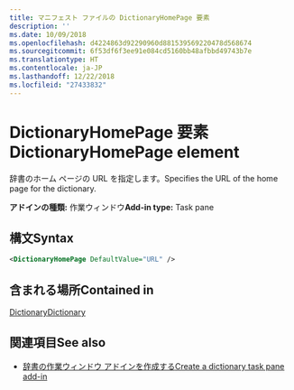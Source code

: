 ```yaml
---
title: マニフェスト ファイルの DictionaryHomePage 要素
description: ''
ms.date: 10/09/2018
ms.openlocfilehash: d4224863d92290960d881539569220478d568674
ms.sourcegitcommit: 6f53df6f3ee91e084cd5160bb48afbbd49743b7e
ms.translationtype: HT
ms.contentlocale: ja-JP
ms.lasthandoff: 12/22/2018
ms.locfileid: "27433832"
---
```

# <a name="dictionaryhomepage-element"></a><span data-ttu-id="dcee3-102">DictionaryHomePage 要素</span><span class="sxs-lookup"><span data-stu-id="dcee3-102">DictionaryHomePage element</span></span>

<span data-ttu-id="dcee3-103">辞書のホーム ページの URL を指定します。</span><span class="sxs-lookup"><span data-stu-id="dcee3-103">Specifies the URL of the home page for the dictionary.</span></span>

<span data-ttu-id="dcee3-104">**アドインの種類:** 作業ウィンドウ</span><span class="sxs-lookup"><span data-stu-id="dcee3-104">**Add-in type:** Task pane</span></span>

## <a name="syntax"></a><span data-ttu-id="dcee3-105">構文</span><span class="sxs-lookup"><span data-stu-id="dcee3-105">Syntax</span></span>

```XML
<DictionaryHomePage DefaultValue="URL" />
```

## <a name="contained-in"></a><span data-ttu-id="dcee3-106">含まれる場所</span><span class="sxs-lookup"><span data-stu-id="dcee3-106">Contained in</span></span>

[<span data-ttu-id="dcee3-107">Dictionary</span><span class="sxs-lookup"><span data-stu-id="dcee3-107">Dictionary</span></span>](dictionary.md)

## <a name="see-also"></a><span data-ttu-id="dcee3-108">関連項目</span><span class="sxs-lookup"><span data-stu-id="dcee3-108">See also</span></span>

- [<span data-ttu-id="dcee3-109">辞書の作業ウィンドウ アドインを作成する</span><span class="sxs-lookup"><span data-stu-id="dcee3-109">Create a dictionary task pane add-in</span></span>](https://docs.microsoft.com/office/dev/add-ins/word/dictionary-task-pane-add-ins)
    
